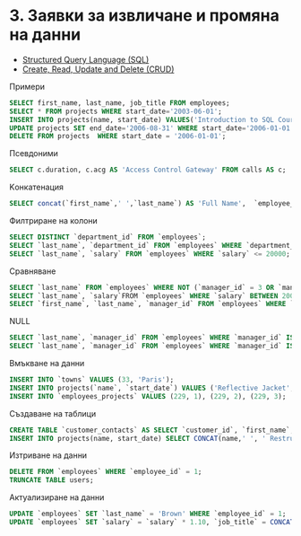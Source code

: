 # 3. Заявки за извличане и промяна на данни
- [Structured Query Language (SQL)](http://en.wikipedia.org/wiki/SQL)
- [Create, Read, Update and Delete (CRUD)](https://en.wikipedia.org/wiki/Create,_read,_update_and_delete)

Примери
```sql
SELECT first_name, last_name, job_title FROM employees;
SELECT * FROM projects WHERE start_date='2003-06-01';
INSERT INTO projects(name, start_date) VALUES('Introduction to SQL Course', '2006-01-01');
UPDATE projects SET end_date='2006-08-31' WHERE start_date='2006-01-01';
DELETE FROM projects  WHERE start_date = '2006-01-01';
```
Псевдоними
```sql
SELECT c.duration, c.acg AS 'Access Control Gateway' FROM calls AS c;
```
Kонкатенация
```sql
SELECT concat(`first_name`,' ',`last_name`) AS 'Full Name',  `employee_id` AS `No.` FROM `employees`;
```
Филтриране на колони
```sql
SELECT DISTINCT `department_id` FROM `employees`;
SELECT `last_name`, `department_id` FROM `employees` WHERE `department_id` = 1;
SELECT `last_name`, `salary` FROM `employees` WHERE `salary` <= 20000;
```
Сравняване
```sql
SELECT `last_name` FROM `employees` WHERE NOT (`manager_id` = 3 OR `manager_id` = 4);
SELECT `last_name`, `salary`FROM `employees` WHERE `salary` BETWEEN 20000 AND 22000;
SELECT `first_name`, `last_name`, `manager_id` FROM `employees` WHERE `manager_id` IN (109, 3, 16);
```
NULL
```sql
SELECT `last_name`, `manager_id` FROM `employees` WHERE `manager_id` IS NULL;
SELECT `last_name`, `manager_id` FROM `employees` WHERE `manager_id` IS NOT NULL;
```
Вмъкване на данни
```sql
INSERT INTO `towns` VALUES (33, 'Paris');
INSERT INTO projects(`name`, `start_date`) VALUES ('Reflective Jacket', NOW())
INSERT INTO `employees_projects` VALUES (229, 1), (229, 2), (229, 3); 
```
Създаване на таблици
```sql
CREATE TABLE `customer_contacts` AS SELECT `customer_id`, `first_name`, `email`, `phone` FROM `customers`;
INSERT INTO projects(name, start_date) SELECT CONCAT(name,' ', ' Restructuring'), NOW() FROM departments;
```
Изтриване на данни
```sql
DELETE FROM `employees` WHERE `employee_id` = 1;
TRUNCATE TABLE users;
```
Актуализиране на данни
```sql
UPDATE `employees` SET `last_name` = 'Brown' WHERE `employee_id` = 1;
UPDATE `employees` SET `salary` = `salary` * 1.10, `job_title` = CONCAT('Senior',' ', `job_title`) WHERE `department_id` = 3;
```